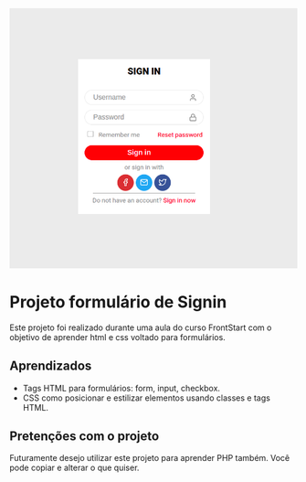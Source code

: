 ![Projeto preview](https://github.com/TiagoLemosNeitzke/singin/blob/master/assets/Singin.png?raw=true)

# Projeto formulário de Signin

Este projeto foi realizado durante uma aula do curso FrontStart com o objetivo de aprender html e css voltado para formulários.

## Aprendizados

- Tags HTML para formulários: form, input, checkbox.
-  CSS como posicionar e estilizar elementos usando classes e tags HTML.

## Pretenções com o projeto

Futuramente desejo utilizar este projeto para aprender PHP também.
Você pode copiar e alterar o que quiser.

